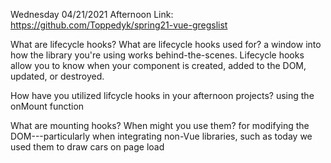 Wednesday 04/21/2021
Afternoon Link: https://github.com/Toppedyk/spring21-vue-gregslist

What are lifecycle hooks? What are lifecycle hooks used for?
a window into how the library you're using works behind-the-scenes. Lifecycle hooks allow you to know when your component is created, added to the DOM, updated, or destroyed.

How have you utilized lifcycle hooks in your afternoon projects?
using the onMount function

What are mounting hooks? When might you use them?
for modifying the DOM---particularly when integrating non-Vue libraries, such as today we used them to draw cars on page load